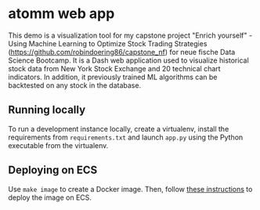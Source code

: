 # atomm web app

This demo is a visualization tool for my capstone project "Enrich yourself" - Using Machine Learning to Optimize Stock Trading Strategies (https://github.com/robindoering86/capstone_nf) for neue fische Data Science Bootcamp.
It is a Dash web application used to visualize historical stock data from New York Stock Exchange and 20 technical chart indicators. In addition, it previously trained ML algorithms can be backtested on any stock in the database.   

## Running locally

To run a development instance locally, create a virtualenv, install the 
requirements from `requirements.txt` and launch `app.py` using the 
Python executable from the virtualenv.

## Deploying on ECS

Use `make image` to create a Docker image. Then, follow [these 
instructions](https://www.chrisvoncsefalvay.com/2019/08/28/deploying-dash-on-amazon-ecs/) 
to deploy the image on ECS.
